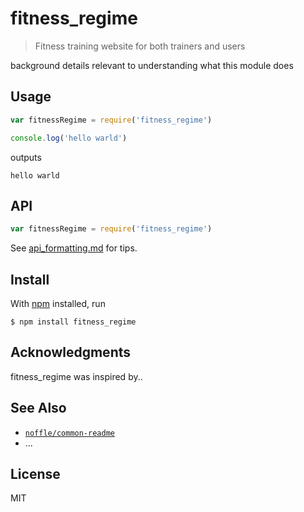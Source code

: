 # fitness_regime

> Fitness training website for both trainers and users

background details relevant to understanding what this module does

## Usage

```js
var fitnessRegime = require('fitness_regime')

console.log('hello warld')
```

outputs

```
hello warld
```

## API

```js
var fitnessRegime = require('fitness_regime')
```

See [api_formatting.md](api_formatting.md) for tips.

## Install

With [npm](https://npmjs.org/) installed, run

```
$ npm install fitness_regime
```

## Acknowledgments

fitness_regime was inspired by..

## See Also

- [`noffle/common-readme`](https://github.com/noffle/common-readme)
- ...

## License

MIT